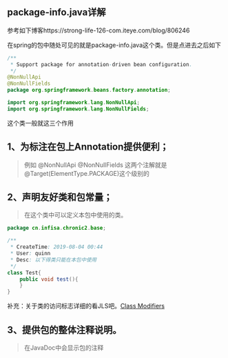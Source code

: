 ## package-info.java详解

参考如下博客https://strong-life-126-com.iteye.com/blog/806246

在spring的包中随处可见的就是package-info.java这个类。但是点进去之后如下
```java
/**
 * Support package for annotation-driven bean configuration.
 */
@NonNullApi
@NonNullFields
package org.springframework.beans.factory.annotation;

import org.springframework.lang.NonNullApi;
import org.springframework.lang.NonNullFields;
```
这个类一般就这三个作用
## 1、为标注在包上Annotation提供便利；
>例如
@NonNullApi
@NonNullFields
这两个注解就是@Target(ElementType.PACKAGE)这个级别的

## 2、声明友好类和包常量；　
>在这个类中可以定义本包中使用的类。
```java
package cn.infisa.chronic2.base;

/**
 * CreateTime: 2019-08-04 00:44
 * User: quinn
 * Desc: 以下得类只能在本包中使用
 */
class Test{
    public void test(){
    }
}
```
补充：关于类的访问标志详细的看JLS吧。[Class Modifiers](https://docs.oracle.com/javase/specs/jls/se8/html/jls-8.html#jls-8.1.1)

## 3、提供包的整体注释说明。
>在JavaDoc中会显示包的注释
